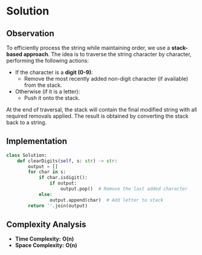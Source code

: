 # Solution

## Observation
To efficiently process the string while maintaining order, we use a **stack-based approach**. The idea is to traverse the string character by character, performing the following actions:

- If the character is a **digit (0-9)**:
  - Remove the most recently added non-digit character (if available) from the stack.
- Otherwise (if it is a letter):
  - Push it onto the stack.

At the end of traversal, the stack will contain the final modified string with all required removals applied. The result is obtained by converting the stack back to a string.

## Implementation
```python
class Solution:
    def clearDigits(self, s: str) -> str:
        output = []
        for char in s:
            if char.isdigit():
                if output:
                    output.pop()  # Remove the last added character
            else:
                output.append(char)  # Add letter to stack
        return ''.join(output)
```

## Complexity Analysis
- **Time Complexity:** **O(n)**
- **Space Complexity:** **O(n)**
  

